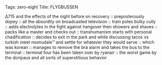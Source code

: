 Tags: zero-eight
Title: FLYGBUSSEN
  
∆715 and the effects of the night before on recovery :: preposterously dopey :: all the absurdity on broadcasted television :: train poles bulky cully :: adds electrolytes in the fight against hangover then showers and shaves :: packs like a master and checks out :: transhumanism starts with personal chadification :: decides to exit in the park and while discussing tacos vs turkish meet mumudale™ and settle for whatever they would serve :: which was korean :: manages to remove the bra alarm and takes the bus to the terminal :: terminal four has been taken over by ryanair :: the worst game by the doripaus and all sorts of superstitious behavior  
